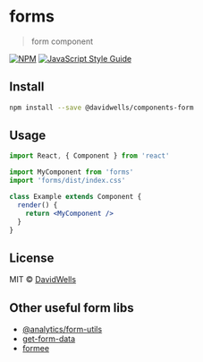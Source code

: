 # forms

> form component

[![NPM](https://img.shields.io/npm/v/forms.svg)](https://www.npmjs.com/package/forms) [![JavaScript Style Guide](https://img.shields.io/badge/code_style-standard-brightgreen.svg)](https://standardjs.com)

## Install

```bash
npm install --save @davidwells/components-form
```

## Usage

```jsx
import React, { Component } from 'react'

import MyComponent from 'forms'
import 'forms/dist/index.css'

class Example extends Component {
  render() {
    return <MyComponent />
  }
}
```

## License

MIT © [DavidWells](https://github.com/DavidWells)

## Other useful form libs

- [@analytics/form-utils](https://www.npmjs.com/package/@analytics/form-utils)
- [get-form-data](https://github.com/insin/get-form-data)
- [formee](https://github.com/lukeed/formee)
